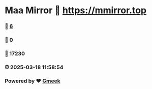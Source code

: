 # Maa Mirror :link: https://mmirror.top 
### :page_facing_up: [6](https://mmirror.top/tag.html) 
### :speech_balloon: 0 
### :hibiscus: 17230 
### :alarm_clock: 2025-03-18 11:58:54 
### Powered by :heart: [Gmeek](https://github.com/Meekdai/Gmeek)

